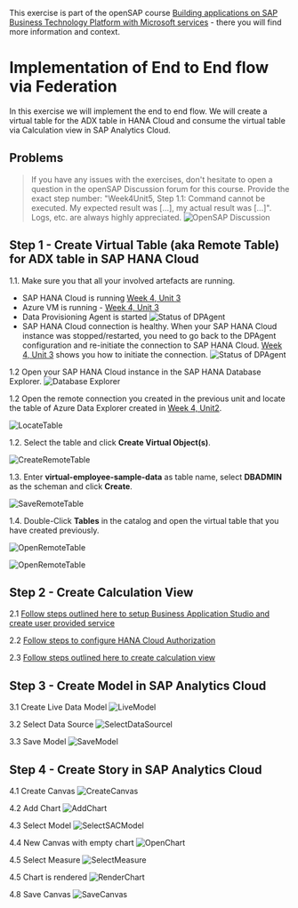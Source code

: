
This exercise is part of the openSAP course [Building applications on SAP Business Technology Platform with Microsoft services](https://open.sap.com/courses/btpma1) - there you will find more information and context. 

# Implementation of End to End flow via Federation


In this exercise we will implement the end to end flow. We will create a virtual table for the ADX table in HANA Cloud and consume the virtual table via Calculation view in SAP Analytics Cloud. 

## Problems
> If you have any issues with the exercises, don't hesitate to open a question in the openSAP Discussion forum for this course. Provide the exact step number: "Week4Unit5, Step 1.1: Command cannot be executed. My expected result was [...], my actual result was [...]". Logs, etc. are always highly appreciated. 
 ![OpenSAP Discussion](../../images/opensap-forum.png)
 
## Step 1 - Create Virtual Table (aka Remote Table) for ADX table in SAP HANA Cloud

1.1. Make sure you that all your involved artefacts are running. 

- SAP HANA Cloud is running [Week 4, Unit 3](../Unit3/README.md#hanacloudstatus)
- Azure VM is running - [Week 4, Unit 3](../Unit3/README.md#restartvm)
- Data Provisioning Agent is started 
    ![Status of DPAgent](./images/agentstatus.png)
- SAP HANA Cloud connection is healthy. When your SAP HANA Cloud instance was stopped/restarted, you need to go back to the DPAgent configuration and re-initiate the connection to SAP HANA Cloud. [Week 4, Unit 3](../Unit3/README.md#hanaconnectioninit) shows you how to initiate the connection. 
    ![Status of DPAgent](./images/jdbc_connection_broken.png)
  
  
1.2 Open your SAP HANA Cloud instance in the SAP HANA Database Explorer. 
    ![Database Explorer](./images/databaseexplorer.png)

1.2 Open the remote connection you created in the previous unit and locate the table of Azure Data Explorer created in [Week 4, Unit2](../Unit2/README.md).

![LocateTable](./images/01-locate-table.png)

1.2. Select the table and click **Create Virtual Object(s)**.

![CreateRemoteTable](./images/02-create-remote-table.png)

1.3. Enter **virtual-employee-sample-data** as table name, select **DBADMIN** as the scheman and click **Create**.

![SaveRemoteTable](./images/03-remote-table-name.png)

1.4. Double-Click **Tables** in the catalog and open the virtual table that you have created previously.

![OpenRemoteTable](./images/04-virtual-table.png)

![OpenRemoteTable](./images/h11.png)

## Step 2 - Create Calculation View

2.1 [Follow steps outlined here to setup Business Application Studio and create user provided service](./BusinessApplicationStudioSetup.md)

2.2 [Follow steps to configure HANA Cloud Authorization](./HANAAuthorization.md)
 
2.3 [Follow steps outlined here to create calculation view](./CalculationViewCreation.md)



## Step 3 - Create Model in SAP Analytics Cloud

3.1 Create Live Data Model
![LiveModel](./images/09-sac-model.png) 

3.2 Select Data Source
![SelectDataSourcel](./images/sac1.png) 

3.3 Save Model
![SaveModel](./images/11-save-model.png) 


## Step 4 - Create Story in SAP Analytics Cloud

4.1 Create Canvas
![CreateCanvas](./images/12-create-canvas.png) 

4.2 Add Chart
![AddChart](./images/13-add-chart.png) 

4.3 Select Model
![SelectSACModel](./images/14-select-model.png) 

4.4 New Canvas with empty chart
![OpenChart](./images/15-empty-chart.png) 

4.5 Select Measure
![SelectMeasure](./images/16-select-measure.png) 

4.5 Chart is rendered
![RenderChart](./images/sac2.png) 

4.8 Save Canvas
![SaveCanvas](./images/20-save-canvas.png) 




